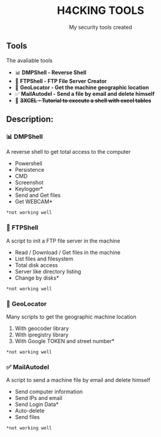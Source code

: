 <h1 align="center">
<br>
  <!--<img src="documents/logo2.png" alt="Whonfollow" width="350">-->
  H4CKING TOOLS
<br>
</h1>

<p align="center">My security tools created</p>
<!--
<p align="center">
  <a href="https://opensource.org/licenses/MIT">
    <img src="https://img.shields.io/badge/License-MIT-blue.svg" alt="License MIT">
  </a>
</p>
-->

<!--
## SCREEN
<p align="center">
  <img src="UI-UX/1.png" width="200" title="Login">
</p>
-->

## Tools
The avaliable tools
- 📊 **DMPShell - Reverse Shell**
- 📄 **FTPShell - FTP File Server Creator**
- 🎯 **GeoLocator - Get the machine geographic location**
- ✅ **MailAutodel - Send a file by email and delete himself**
- 🏅 ~~**3XCEL - Tutorial to execute a shell with excel tables**~~

## Description:
### 📊 **DMPShell**
A reverse shell to get total access to the computer
- Powershell
- Persistence
- CMD
- Screenshot
- Keylogger*
- Send and Get files
- Get WEBCAM*  

`*not working well`

### 📄 **FTPShell**
A script to init a FTP file server in  the machine
- Read / Download / Get files in the machine
- List files and filesystem
- Total disk access
- Server like directory listing
- Change by disks*  

`*not working well`

### 🎯 **GeoLocator**
Many scripts to get the geographic machine location
1. With geocoder library
2. With ipregistry library
3. With Google TOKEN and street number*  

`*not working well`

### ✅ **MailAutodel**
A script to send a machine file by email and delete himself
- Send computer information
- Send IPs and email
- Send Login Data*
- Auto-delete
- Send files  

`*not working well`

<!--## License
This project is licensed under the MIT License - see the [LICENSE](https://opensource.org/licenses/MIT) page for details.-->
